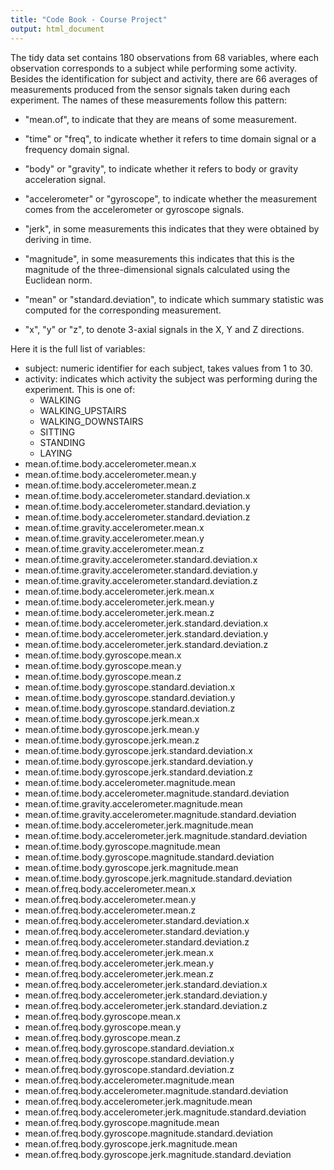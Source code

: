 ```yaml
---
title: "Code Book - Course Project"
output: html_document
---
```


The tidy data set contains 180 observations from 68 variables, where each observation corresponds to a subject while performing some activity. Besides the identification for subject and activity, there are 66 averages of measurements produced from the sensor signals taken during each experiment. The names of these measurements follow this pattern:

* "mean.of", to indicate that they are means of some measurement.

* "time" or "freq", to indicate whether it refers to time domain signal or a frequency domain signal.

* "body" or "gravity", to indicate whether it refers to body or gravity acceleration signal.

* "accelerometer" or "gyroscope", to indicate whether the measurement comes from the accelerometer or gyroscope signals.

* "jerk", in some measurements this indicates that they were obtained by deriving in time.

* "magnitude", in some measurements this indicates that this is the magnitude of the three-dimensional signals calculated using the Euclidean norm.

* "mean" or "standard.deviation", to indicate which summary statistic was computed for the corresponding measurement.

* "x", "y" or "z", to denote 3-axial signals in the X, Y and Z directions.

Here it is the full list of variables:

* subject: numeric identifier for each subject, takes values from 1 to 30.
* activity: indicates which activity the subject was performing during the experiment. This is one of:
    + WALKING
    + WALKING_UPSTAIRS
    + WALKING_DOWNSTAIRS
    + SITTING
    + STANDING
    + LAYING
* mean.of.time.body.accelerometer.mean.x
* mean.of.time.body.accelerometer.mean.y
* mean.of.time.body.accelerometer.mean.z
* mean.of.time.body.accelerometer.standard.deviation.x
* mean.of.time.body.accelerometer.standard.deviation.y
* mean.of.time.body.accelerometer.standard.deviation.z
* mean.of.time.gravity.accelerometer.mean.x
* mean.of.time.gravity.accelerometer.mean.y
* mean.of.time.gravity.accelerometer.mean.z
* mean.of.time.gravity.accelerometer.standard.deviation.x
* mean.of.time.gravity.accelerometer.standard.deviation.y
* mean.of.time.gravity.accelerometer.standard.deviation.z
* mean.of.time.body.accelerometer.jerk.mean.x
* mean.of.time.body.accelerometer.jerk.mean.y
* mean.of.time.body.accelerometer.jerk.mean.z
* mean.of.time.body.accelerometer.jerk.standard.deviation.x
* mean.of.time.body.accelerometer.jerk.standard.deviation.y
* mean.of.time.body.accelerometer.jerk.standard.deviation.z
* mean.of.time.body.gyroscope.mean.x
* mean.of.time.body.gyroscope.mean.y
* mean.of.time.body.gyroscope.mean.z
* mean.of.time.body.gyroscope.standard.deviation.x
* mean.of.time.body.gyroscope.standard.deviation.y
* mean.of.time.body.gyroscope.standard.deviation.z
* mean.of.time.body.gyroscope.jerk.mean.x
* mean.of.time.body.gyroscope.jerk.mean.y
* mean.of.time.body.gyroscope.jerk.mean.z
* mean.of.time.body.gyroscope.jerk.standard.deviation.x
* mean.of.time.body.gyroscope.jerk.standard.deviation.y
* mean.of.time.body.gyroscope.jerk.standard.deviation.z
* mean.of.time.body.accelerometer.magnitude.mean
* mean.of.time.body.accelerometer.magnitude.standard.deviation
* mean.of.time.gravity.accelerometer.magnitude.mean
* mean.of.time.gravity.accelerometer.magnitude.standard.deviation
* mean.of.time.body.accelerometer.jerk.magnitude.mean
* mean.of.time.body.accelerometer.jerk.magnitude.standard.deviation
* mean.of.time.body.gyroscope.magnitude.mean
* mean.of.time.body.gyroscope.magnitude.standard.deviation
* mean.of.time.body.gyroscope.jerk.magnitude.mean
* mean.of.time.body.gyroscope.jerk.magnitude.standard.deviation
* mean.of.freq.body.accelerometer.mean.x
* mean.of.freq.body.accelerometer.mean.y
* mean.of.freq.body.accelerometer.mean.z
* mean.of.freq.body.accelerometer.standard.deviation.x
* mean.of.freq.body.accelerometer.standard.deviation.y
* mean.of.freq.body.accelerometer.standard.deviation.z
* mean.of.freq.body.accelerometer.jerk.mean.x
* mean.of.freq.body.accelerometer.jerk.mean.y
* mean.of.freq.body.accelerometer.jerk.mean.z
* mean.of.freq.body.accelerometer.jerk.standard.deviation.x
* mean.of.freq.body.accelerometer.jerk.standard.deviation.y
* mean.of.freq.body.accelerometer.jerk.standard.deviation.z
* mean.of.freq.body.gyroscope.mean.x
* mean.of.freq.body.gyroscope.mean.y
* mean.of.freq.body.gyroscope.mean.z
* mean.of.freq.body.gyroscope.standard.deviation.x
* mean.of.freq.body.gyroscope.standard.deviation.y
* mean.of.freq.body.gyroscope.standard.deviation.z
* mean.of.freq.body.accelerometer.magnitude.mean
* mean.of.freq.body.accelerometer.magnitude.standard.deviation
* mean.of.freq.body.accelerometer.jerk.magnitude.mean
* mean.of.freq.body.accelerometer.jerk.magnitude.standard.deviation
* mean.of.freq.body.gyroscope.magnitude.mean
* mean.of.freq.body.gyroscope.magnitude.standard.deviation
* mean.of.freq.body.gyroscope.jerk.magnitude.mean
* mean.of.freq.body.gyroscope.jerk.magnitude.standard.deviation
